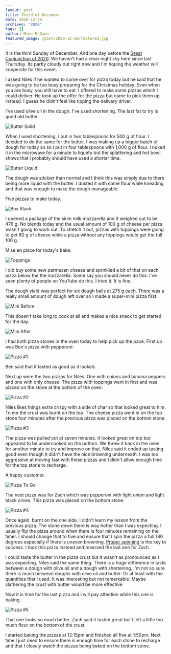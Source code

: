 ```yaml
---
layout: post
title: Third of December
date: 2020-12-20
archives: "2020"
tags: []
author: Mike McGann
featured_image: /post/2020-12-20/featured.jpg
---
```


It is the third Sunday of December. And one day before the [Great Conjunction
of 2020](https://www.nasa.gov/feature/the-great-conjunction-of-jupiter-and-saturn).
We haven't had a clear night sky here since last Thursday. Its partly cloudy
out right now and I'm hoping the weather will cooperate for this event.

I asked Niles if he wanted to come over for pizza today but he said that he was
going to be too busy preparing for the Christmas holiday. Even when you are
busy, you still have to eat. I offered to make some pizzas which I could
deliver. He took up the offer for the pizza but came to pick them up
instead. I guess he didn't feel like tipping the delivery driver.

I've used olive oil in the dough. I've used shortening. The last fat to try
is good old butter.

![Butter Solid](butter_solid.tn.jpg)

When I used shortening, I put in two tablespoons for 500 g of flour. I
decided to do the same for the butter. I was making up a bigger batch of
dough for today so so I put in four tablespoons with 1,000 g of flour. I
nuked it in the microwave for a minute to liquefy but the splattering and
hot bowl shows that I probably should have used a shorter time.

![Butter Liquid](butter_liquid.tn.jpg)

The dough was stickier than normal and I think this was simply due to there
being more liquid with the butter. I dusted it with some flour while kneading
and that was enough to make the dough manageable.

Five pizzas to make today.

![Box Stack](box_stack.tn.jpg)

I opened a package of the skim milk mozzarella and it weighed out to be 476 g.
No blends today and the usual amount of 100 g of cheese per pizza wasn't going
to work out. To stretch it out, pizzas with toppings were going to get 80 g of
cheese while a pizza without any toppings would get the full 100 g.

Mise en place for today's bake:

![Toppings](toppings.tn.jpg)

I did buy some new parmesan cheese and sprinkled a bit of that on each
pizza below the the mozzarella. Some say you should never do this. I've seen
plenty of people on YouTube do this. I tried it. It is fine.

The dough yield was perfect for six dough balls at 275 g each. There was a
really small amount of dough left over so I made a super-mini pizza first.

![Mini Before](mini_before.tn.jpg)

This doesn't take long to cook at all and makes a nice snack to get
started for the day.

![Mini After](mini_after.tn.jpg)

I had both pizza stones in the oven today to help pick up the pace. First up
was Ben's pizza with pepperoni:

![Pizza #1](pizza_1.tn.jpg)

Ben said that it tasted as good as it looked.

Next up were the two pizzas for Niles. One with onions and banana peppers
and one with only cheese. The pizza with toppings went in first and was placed
on the stone at the bottom of the oven:

![Pizza #2](pizza_2.tn.jpg)

Niles likes things extra crispy with a side of char so that looked great to
him. To me the crust was burnt on the top. The cheese pizza went in on the top
stone four minutes after the previous pizza was placed on the bottom
stone.

![Pizza #3](pizza_3.tn.jpg)

The pizza was pulled out at seven minutes. It looked great on top but appeared
to be undercooked on the bottom. We threw it back in the oven for another
minute to try and improve on that. Niles said it ended up tasting good even
though it didn't have the nice browning underneath. I was too aggressive at
moving fast with these pizzas and I didn't allow enough time for the top stone
to recharge.

A happy customer.

![Pizza To Go](order_to_go.tn.jpg)

The next pizza was for Zach which was pepperoni with light onion and light
black olives. This pizza was placed on the bottom stone:

![Pizza #4](pizza_4.tn.jpg)

Once again, burnt on the one side. I didn't learn my lesson from the previous
pizza. The stone down there is way hotter than I was expecting. I usually flip
the pizza around when there is four minutes remaining on the timer. I should
change that to five and ensure that I spin the pizza a full 180 degrees
especially if there is uneven browning. [Proper
spinning](https://youtu.be/2lTenOTh1V0?t=2495) is the key to success. I took
this pizza instead and reserved the last one for Zach.

I could taste the butter in the pizza crust but it wasn't as pronounced as I
was expecting. Niles said the same thing. There is a huge difference in taste
between a dough with olive oil and a dough with shortening. I'm not so sure
there is much between doughs with olive oil and butter. Or at least with the
quantities that I used. It was interesting but not remarkable. Maybe slathering
the crust with butter would be more effective.

Now it is time for the last pizza and I will pay attention while this one is
baking.

![Pizza #5](pizza_5.tn.jpg)

That one looks so much better. Zach said it tasted great but I left a little too
much flour on the bottom of the crust.

I started baking the pizzas at 12:15pm and finished all five at 1:50pm. Next
time I just need to ensure there is enough time for each stone to recharge and
that I closely watch the pizzas being baked on the bottom stone.


